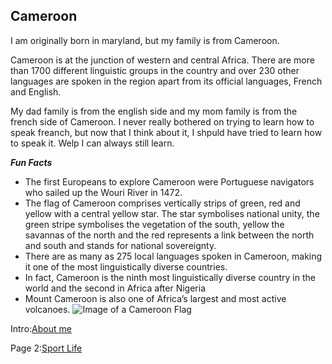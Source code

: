 ## Cameroon

I am originally born in maryland, but my family is from Cameroon.

Cameroon is at the junction of western and central Africa. There are more than 1700 different linguistic groups in the country and over 230 other languages are spoken in the region apart from its official languages, French and English.

My dad family is from the english side and my mom family is from the french side of Cameroon. I never really bothered on trying to learn how to speak freanch, but now that I think about it, I shpuld have tried to learn how to speak it. Welp I can always still learn.

*__Fun Facts__*
* The first Europeans to explore Cameroon were Portuguese navigators who sailed up the Wouri River in 1472. 
* The flag of Cameroon comprises vertically strips of green, red and yellow with a central yellow star. The star symbolises national unity, the green stripe symbolises the vegetation of the south, yellow the savannas of the north and the red represents a link between the north and south and stands for national sovereignty.
* There are as many as 275 local languages spoken in Cameroon, making it one of the most linguistically diverse countries.
* In fact, Cameroon is the ninth most linguistically diverse country in the world and the second in Africa after Nigeria
* Mount Cameroon is also one of Africa’s largest and most active volcanoes.
![Image of a Cameroon Flag](https://wonderfulengineering.com/wp-content/uploads/2015/08/Cameroon-Flag-2.jpg)


Intro:[About me](README.md)

Page 2:[Sport Life](SportLife.md)

